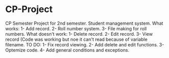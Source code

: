 # CP-Project
CP Semester Project for 2nd semester. Student management system.
What works:
1- Add record.
2- Roll number system.
3- File making for roll numbers.
What doesn't work:
1- Delete record.
2- Edit record.
3- View record (Code was working but noe it can't read because of variable filename.
TO DO:
1- Fix record viewing.
2- Add delete and edit functions.
3- Optemize code.
4- Add general conditions and exceptions.
